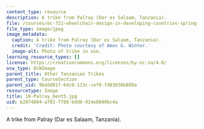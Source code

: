 ```yaml
---
content_type: resource
description: A trike from Palray (Dar es Salaam, Tanzania).
file: /courses/ec-721-wheelchair-design-in-developing-countries-spring-2009/b2074804a702f788bdd6914e8840bc4a_10-Palray_bent5.jpg
file_type: image/jpeg
image_metadata:
  caption: A trike from Palray (Dar es Salaam, Tanzania).
  credit: 'Credit: Photo courtesy of Amos G. Winter.'
  image-alt: Photo of trike in use.
learning_resource_types: []
license: https://creativecommons.org/licenses/by-nc-sa/4.0/
ocw_type: OCWImage
parent_title: Other Tanzanian Trikes
parent_type: CourseSection
parent_uid: 9bddd81f-6dc0-133c-cef0-fd83036b889a
resourcetype: Image
title: 10-Palray_bent5.jpg
uid: b2074804-a702-f788-bdd6-914e8840bc4a
---
```

A trike from Palray (Dar es Salaam, Tanzania).